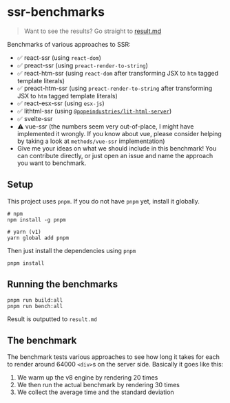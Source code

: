 # ssr-benchmarks

> Want to see the results? Go straight to [result.md](./result.md)

Benchmarks of various approaches to SSR:
- ✅ react-ssr (using `react-dom`)
- ✅ preact-ssr (using `preact-render-to-string`)
- ✅ react-htm-ssr (using `react-dom` after transforming JSX to `htm` tagged template literals)
- ✅ preact-htm-ssr (using `preact-render-to-string` after transforming JSX to `htm` tagged template literals)
- ✅ react-esx-ssr (using `esx-js`) 
- ✅ lithtml-ssr (using [`@popeindustries/lit-html-server`](https://github.com/popeindustries/lit-html-server))
- ✅ svelte-ssr
- ⚠️ vue-ssr (the numbers seem very out-of-place, I might have implemented it wrongly. If you know about vue, please consider helping by taking a look at `methods/vue-ssr` implementation)
- Give me your ideas on what we should include in this benchmark! You can contribute directly, or just open an issue and name the approach you want to benchmark.

## Setup
This project uses `pnpm`. If you do not have `pnpm` yet, install it globally.
```
# npm
npm install -g pnpm

# yarn (v1)
yarn global add pnpm
```

Then just install the dependencies using `pnpm`
```
pnpm install
```

## Running the benchmarks
```
pnpm run build:all
pnpm run bench:all
```

Result is outputted to `result.md`

## The benchmark
The benchmark tests various approaches to see how long it takes for each to render around 64000 `<div>`s on the server side. Basically it goes like this:
1. We warm up the v8 engine by rendering 20 times
2. We then run the actual benchmark by rendering 30 times
3. We collect the average time and the standard deviation
